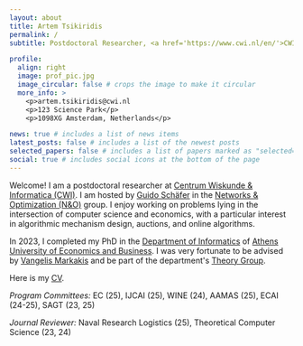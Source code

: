 ```yaml
---
layout: about
title: Artem Tsikiridis
permalink: /
subtitle: Postdoctoral Researcher, <a href='https://www.cwi.nl/en/'>CWI</a>.

profile:
  align: right
  image: prof_pic.jpg
  image_circular: false # crops the image to make it circular
  more_info: >
    <p>artem.tsikiridis@cwi.nl
    <p>123 Science Park</p>
    <p>1098XG Amsterdam, Netherlands</p>

news: true # includes a list of news items
latest_posts: false # includes a list of the newest posts
selected_papers: false # includes a list of papers marked as "selected={true}"
social: true # includes social icons at the bottom of the page
---
```


Welcome! I am a postdoctoral researcher at [Centrum Wiskunde & Informatica (CWI)](https://www.cwi.nl/en/). I am hosted by [Guido Schäfer](https://homepages.cwi.nl/~schaefer/) in the [Networks & Optimization (N&O)](https://www.cwi.nl/en/groups/networks-and-optimization/) group. I enjoy working on problems lying in the intersection of computer science and economics, with a particular interest in algorithmic mechanism design, auctions, and online algorithms.


In 2023, I completed my PhD in the [Department of Informatics](https://www.dept.aueb.gr/en/cs) of [Athens University of Economics and Business](https://www.dept.aueb.gr/en/cs). I was very fortunate to be advised by [Vangelis Markakis](http://pages.cs.aueb.gr/~markakis/) and be part of the department's [Theory Group](http://pages.cs.aueb.gr/othersites/TheoryGroup/index.html).

Here is my [CV](/assets/pdf/academic-cv.pdf).


*Program Committees:* EC (25), IJCAI (25), WINE (24), AAMAS (25), ECAI (24-25), SAGT (23, 25)

*Journal Reviewer:* Naval Research Logistics (25), Theoretical Computer Science (23, 24)
